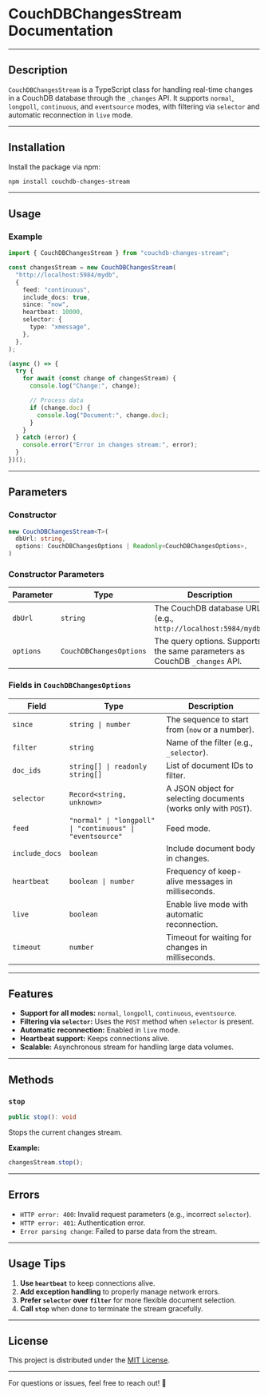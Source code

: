 
# CouchDBChangesStream Documentation

---

## Description

`CouchDBChangesStream` is a TypeScript class for handling real-time changes in a CouchDB database through the `_changes` API. It supports `normal`, `longpoll`, `continuous`, and `eventsource` modes, with filtering via `selector` and automatic reconnection in `live` mode.

---

## Installation

Install the package via npm:

```bash
npm install couchdb-changes-stream
```

---

## Usage

### Example

```typescript
import { CouchDBChangesStream } from "couchdb-changes-stream";

const changesStream = new CouchDBChangesStream(
  "http://localhost:5984/mydb",
  {
    feed: "continuous",
    include_docs: true,
    since: "now",
    heartbeat: 10000,
    selector: {
      type: "xmessage",
    },
  },
);

(async () => {
  try {
    for await (const change of changesStream) {
      console.log("Change:", change);

      // Process data
      if (change.doc) {
        console.log("Document:", change.doc);
      }
    }
  } catch (error) {
    console.error("Error in changes stream:", error);
  }
})();
```

---

## Parameters

### Constructor

```typescript
new CouchDBChangesStream<T>(
  dbUrl: string,
  options: CouchDBChangesOptions | Readonly<CouchDBChangesOptions>,
)
```

### Constructor Parameters

| Parameter          | Type                                         | Description                                                                 |
|--------------------|----------------------------------------------|-----------------------------------------------------------------------------|
| `dbUrl`            | `string`                                    | The CouchDB database URL (e.g., `http://localhost:5984/mydb`).              |
| `options`          | `CouchDBChangesOptions`                     | The query options. Supports the same parameters as CouchDB `_changes` API. |

### Fields in `CouchDBChangesOptions`

| Field              | Type                                         | Description                                                                 |
|--------------------|----------------------------------------------|-----------------------------------------------------------------------------|
| `since`            | `string \| number`                          | The sequence to start from (`now` or a number).                            |
| `filter`           | `string`                                    | Name of the filter (e.g., `_selector`).                                     |
| `doc_ids`          | `string[] \| readonly string[]`             | List of document IDs to filter.                                            |
| `selector`         | `Record<string, unknown>`                   | A JSON object for selecting documents (works only with `POST`).            |
| `feed`             | `"normal" \| "longpoll" \| "continuous" \| "eventsource"` | Feed mode.                                                                 |
| `include_docs`     | `boolean`                                   | Include document body in changes.                                          |
| `heartbeat`        | `boolean \| number`                         | Frequency of keep-alive messages in milliseconds.                          |
| `live`             | `boolean`                                   | Enable live mode with automatic reconnection.                              |
| `timeout`          | `number`                                    | Timeout for waiting for changes in milliseconds.                           |

---

## Features

- **Support for all modes:** `normal`, `longpoll`, `continuous`, `eventsource`.
- **Filtering via `selector`:** Uses the `POST` method when `selector` is present.
- **Automatic reconnection:** Enabled in `live` mode.
- **Heartbeat support:** Keeps connections alive.
- **Scalable:** Asynchronous stream for handling large data volumes.

---

## Methods

### `stop`

```typescript
public stop(): void
```

Stops the current changes stream.

**Example:**
```typescript
changesStream.stop();
```

---

## Errors

- `HTTP error: 400`: Invalid request parameters (e.g., incorrect `selector`).
- `HTTP error: 401`: Authentication error.
- `Error parsing change`: Failed to parse data from the stream.

---

## Usage Tips

1. **Use `heartbeat`** to keep connections alive.
2. **Add exception handling** to properly manage network errors.
3. **Prefer `selector` over `filter`** for more flexible document selection.
4. **Call `stop`** when done to terminate the stream gracefully.

---

## License

This project is distributed under the [MIT License](LICENSE).

---

For questions or issues, feel free to reach out! 🚀
